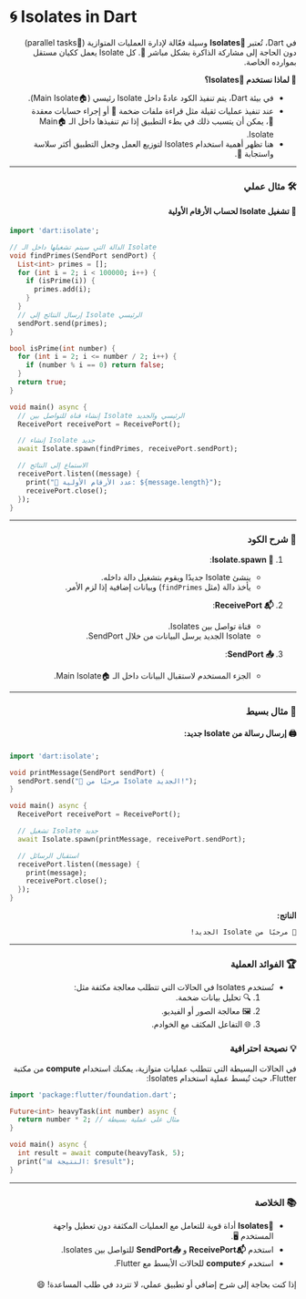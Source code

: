 # 🌀 Isolates in Dart

<div dir="rtl">

في Dart، تُعتبر **🔀Isolates** وسيلة فعّالة لإدارة العمليات المتوازية (🔄parallel tasks) دون الحاجة إلى مشاركة الذاكرة بشكل مباشر 🧠. كل Isolate يعمل ككيان مستقل بموارده الخاصة.

**🤔 لماذا نستخدم 🔀Isolates؟**

- في بيئة Dart، يتم تنفيذ الكود عادةً داخل Isolate رئيسي (🏠Main Isolate).
- عند تنفيذ عمليات ثقيلة مثل قراءة ملفات ضخمة 📂 أو إجراء حسابات معقدة 🧮، يمكن أن يتسبب ذلك في بطء التطبيق إذا تم تنفيذها داخل الـ 🏠Main Isolate.
- هنا تظهر أهمية استخدام Isolates لتوزيع العمل وجعل التطبيق أكثر سلاسة واستجابة 🚀.

---

### 🛠️ مثال عملي

#### 🚀 تشغيل Isolate لحساب الأرقام الأولية

<div dir="ltr">

```dart
import 'dart:isolate';

// الدالة التي سيتم تشغيلها داخل الـ Isolate
void findPrimes(SendPort sendPort) {
  List<int> primes = [];
  for (int i = 2; i < 100000; i++) {
    if (isPrime(i)) {
      primes.add(i);
    }
  }
  // إرسال النتائج إلى Isolate الرئيسي
  sendPort.send(primes);
}

bool isPrime(int number) {
  for (int i = 2; i <= number / 2; i++) {
    if (number % i == 0) return false;
  }
  return true;
}

void main() async {
  // إنشاء قناة للتواصل بين Isolate الرئيسي والجديد
  ReceivePort receivePort = ReceivePort();

  // إنشاء Isolate جديد
  await Isolate.spawn(findPrimes, receivePort.sendPort);

  // الاستماع إلى النتائج
  receivePort.listen((message) {
    print("🧮 عدد الأرقام الأولية: ${message.length}");
    receivePort.close();
  });
}
```
</div>


---

### 📝 شرح الكود

1. **🔧 Isolate.spawn**:

   - ينشئ Isolate جديدًا ويقوم بتشغيل دالة داخله.
   - يأخذ دالة (مثل `findPrimes`) وبيانات إضافية إذا لزم الأمر.

2. **📬 ReceivePort**:

   - قناة تواصل بين Isolates.
   - Isolate الجديد يرسل البيانات من خلال SendPort.

3. **📤 SendPort**:

   - الجزء المستخدم لاستقبال البيانات داخل الـ 🏠Main Isolate.

---

### 🧪 مثال بسيط

#### 🖨️ إرسال رسالة من Isolate جديد:

<div dir="ltr">

```dart
import 'dart:isolate';

void printMessage(SendPort sendPort) {
  sendPort.send("💬 مرحبًا من Isolate الجديد!");
}

void main() async {
  ReceivePort receivePort = ReceivePort();

  // تشغيل Isolate جديد
  await Isolate.spawn(printMessage, receivePort.sendPort);

  // استقبال الرسائل
  receivePort.listen((message) {
    print(message);
    receivePort.close();
  });
}
```
</div>


**الناتج:**

```
💬 مرحبًا من Isolate الجديد!
```

---

### 🏆 الفوائد العملية

- تُستخدم Isolates في الحالات التي تتطلب معالجة مكثفة مثل:
  1. 🔍 تحليل بيانات ضخمة.
  2. 🖼️ معالجة الصور أو الفيديو.
  3. 🌐 التفاعل المكثف مع الخوادم.

### 💡 نصيحة احترافية

في الحالات البسيطة التي تتطلب عمليات متوازية، يمكنك استخدام **compute** من مكتبة Flutter، حيث تُبسط عملية استخدام Isolates:
<div dir="ltr">

```dart
import 'package:flutter/foundation.dart';

Future<int> heavyTask(int number) async {
  return number * 2; // مثال على عملية بسيطة
}

void main() async {
  int result = await compute(heavyTask, 5);
  print("📊 النتيجة: $result");
}
```
</div>


---

### 📚 الخلاصة

- **🔀Isolates** أداة قوية للتعامل مع العمليات المكثفة دون تعطيل واجهة المستخدم 🖥️.
- استخدم **📬ReceivePort** و **📤SendPort** للتواصل بين Isolates.
- استخدم **⚡compute** للحالات الأبسط مع Flutter.

إذا كنت بحاجة إلى شرح إضافي أو تطبيق عملي، لا تتردد في طلب المساعدة! 😄

</div>